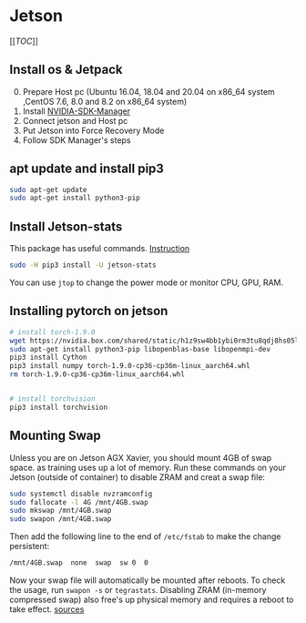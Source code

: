 Jetson
======

[[_TOC_]]

## Install os & Jetpack 
0. Prepare Host pc (Ubuntu 16.04, 18.04 and 20.04 on x86_64 system ,CentOS 7.6, 8.0 and 8.2 on x86_64 system)
1. Install [NVIDIA-SDK-Manager](https://developer.nvidia.com/nvidia-sdk-manager)
2. Connect jetson and Host pc 
3. Put Jetson into Force Recovery Mode
4. Follow SDK Manager's steps

## apt update and install pip3
```bash
sudo apt-get update
sudo apt-get install python3-pip
```

## Install Jetson-stats
This package has useful commands. [Instruction](https://github.com/rbonghi/jetson_stats)
```bash
sudo -H pip3 install -U jetson-stats
```

You can use ``jtop`` to change the power mode or monitor CPU, GPU, RAM.


## Installing pytorch on jetson
```bash
# install torch-1.9.0
wget https://nvidia.box.com/shared/static/h1z9sw4bb1ybi0rm3tu8qdj8hs05ljbm.whl -O torch-1.9.0-cp36-cp36m-linux_aarch64.whl
sudo apt-get install python3-pip libopenblas-base libopenmpi-dev 
pip3 install Cython
pip3 install numpy torch-1.9.0-cp36-cp36m-linux_aarch64.whl
rm torch-1.9.0-cp36-cp36m-linux_aarch64.whl


# install torchvision
pip3 install torchvision
```



## Mounting Swap
Unless you are on Jetson AGX Xavier, you should mount 4GB of swap space. as training uses up a lot of memory. Run these commands on your Jetson (outside of container) to disable ZRAM and creat a swap file:

```bash 
sudo systemctl disable nvzramconfig
sudo fallocate -l 4G /mnt/4GB.swap
sudo mkswap /mnt/4GB.swap
sudo swapon /mnt/4GB.swap
```

Then add the following line to the end of ``/etc/fstab`` to make the change persistent:

``` bash
/mnt/4GB.swap  none  swap  sw 0  0
```

Now your swap file will automatically be mounted after reboots.  To check the usage, run `swapon -s` or `tegrastats`.  Disabling ZRAM (in-memory compressed swap) also free's up physical memory and requires a reboot to take effect.
[sources](https://github.com/dusty-nv/jetson-inference/blob/master/docs/pytorch-transfer-learning.md#mounting-swap)


